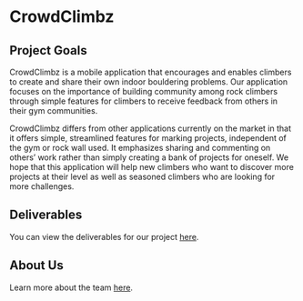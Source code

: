 # CrowdClimbz

## Project Goals
CrowdClimbz is a mobile application that encourages and enables climbers to create and share their own indoor bouldering problems. Our application focuses on the importance of building community among rock climbers through simple features for climbers to receive feedback from others in their gym communities. 

CrowdClimbz differs from other applications currently on the market in that it offers simple, streamlined features for marking projects, independent of the gym or rock wall used. It emphasizes sharing and commenting on others’ work rather than simply creating a bank of projects for oneself. We hope that this application will help new climbers who want to discover more projects at their level as well as seasoned climbers who are looking for more challenges. 


## Deliverables
You can view the deliverables for our project [here](https://cbgulsby.github.io/CrowdClimbz/deliverables).

## About Us
Learn more about the team [here](https://cbgulsby.github.io/CrowdClimbz/about-us).
